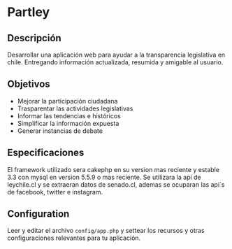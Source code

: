 # Partley

## Descripción

Desarrollar una aplicación web para ayudar a la transparencia legislativa en chile. Entregando información actualizada, resumida y amigable al usuario.

## Objetivos

* Mejorar la participación ciudadana
* Trasparentar las actividades legislativas
* Informar las tendencias e históricos
* Simplificar la información expuesta
* Generar instancias de debate


## Especificaciones

El framework utilizado sera cakephp en su version mas reciente y estable 3.3 con mysql en version 5.5.9 o mas reciente.
Se utilizara la api de leychile.cl y se extraeran datos de senado.cl, ademas se ocuparan las api´s de facebook, twitter e instagram.

## Configuration

Leer y editar el archivo `config/app.php` y settear los recursos y otras configuraciones relevantes para tu aplicación.

